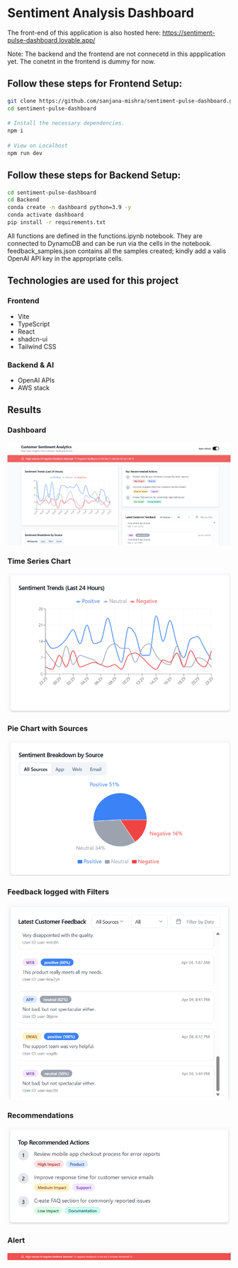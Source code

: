# Sentiment Analysis Dashboard



The front-end of this application is also hosted here: https://sentiment-pulse-dashboard.lovable.app/

Note: The backend and the frontend are not connecetd in this appplication yet. The conetnt in the frontend is dummy for now.

## Follow these steps for Frontend Setup:

```sh
git clone https://github.com/sanjana-mishra/sentiment-pulse-dashboard.git
cd sentiment-pulse-dashboard

# Install the necessary dependencies.
npm i

# View on Localhost
npm run dev
```

## Follow these steps for Backend Setup:

```sh
cd sentiment-pulse-dashboard
cd Backend
conda create -n dashboard python=3.9 -y
conda activate dashboard
pip install -r requirements.txt
```

All functions are defined in the functions.ipynb notebook. They are connected to DynamoDB and can be run via the cells in the notebook. 
feedback_samples.json contains all the samples created; kindly add a valis OpenAI API key in the appropriate cells.


## Technologies are used for this project 
### Frontend
- Vite
- TypeScript
- React
- shadcn-ui
- Tailwind CSS

### Backend & AI
- OpenAI APIs
- AWS stack


## Results
### Dashboard
![Dashboard](readme_images/dashboard.png)

### Time Series Chart
![Time Series Chart](readme_images/time-series.png)

### Pie Chart with Sources
![pie-Chart with Sources](readme_images/pie-chart.png)

### Feedback logged with Filters
![Feedback](readme_images/feedback_with_filters.png)

### Recommendations
![Recommendations](readme_images/reccs.png)

### Alert
![Alert](readme_images/alert.png)

